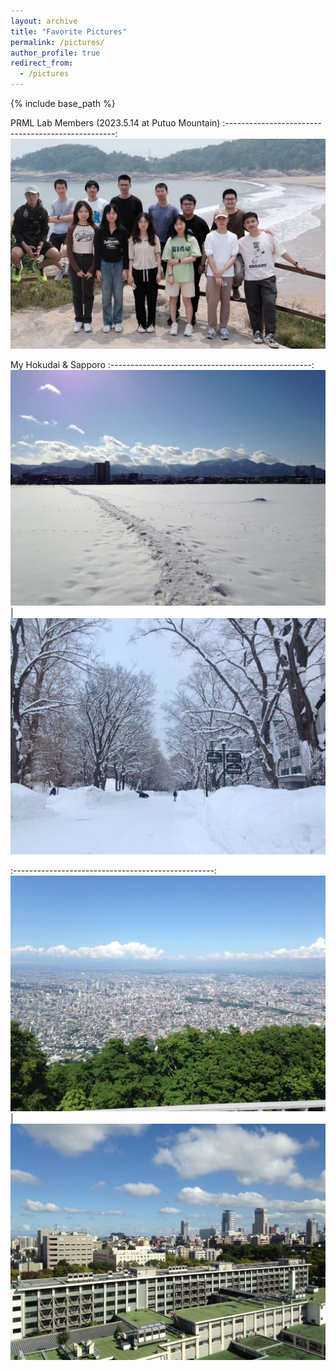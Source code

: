 ```yaml
---
layout: archive
title: "Favorite Pictures"
permalink: /pictures/
author_profile: true
redirect_from:
  - /pictures
---
```


{% include base_path %}

PRML Lab Members (2023.5.14 at Putuo Mountain)
:--------------------------------------------------:
![](/images/prml_lab.jpg) 

My Hokudai & Sapporo
:--------------------------------------------------:
![](/images/hokudai_winter1.jpg)  |  ![](/images/hokudai_winter2.jpg)

:--------------------------------------------------:
![](/images/sapporo.jpg)  |  ![](/images/hokudai_summer.jpg)


